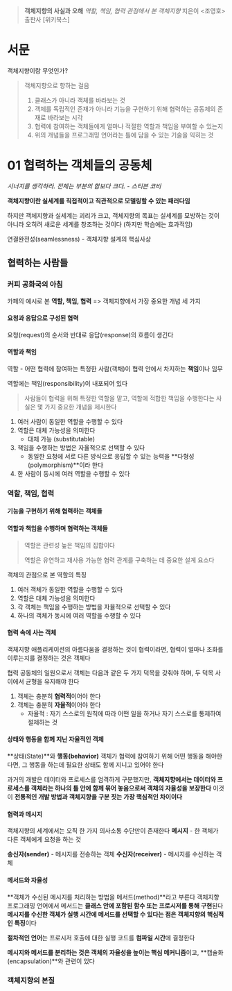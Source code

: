 > **객체지향의 사실과 오해**
> *역할, 책임, 협력 관점에서 본 객체지향*
> 지은이 <조영호> 
> 출판사 [위키북스]



# 서문

객체지향이랑 무엇인가?

> 객체지향으로 향하는 걸음
>
> 1. 클래스가 아니라 객체를 바라보는 것
> 2. 객체를 독립적인 존재가 아니라 기능을 구현하기 위해 협력하는 공동체의 존재로 바라보는 시각
> 3. 협력에 참여하는 객체들에게 얼마나 적절한 역할과 책임을 부여할 수 있는지
> 4. 위의 개념들을 프로그래밍 언어라는 틀에 담을 수 있는 기술을 익히는 것



# 01 협력하는 객체들의 공동체

*시너지를 생각하라. 전체는 부분의 합보다 크다. - 스티븐 코비*

**객체지향이란 실세계를 직접적이고 직관적으로 모델링할 수 있는 패러다임**

하지만 객체지향과 실세계는 괴리가 크고,
객체지향의 목표는 실세계를 모방하는 것이 아니라 오히려 새로운 세계를 창조하는 것이다
(하지만 학습에는 효과적임)



연결완전성(seamlessness) - 객체지향 설계의 핵심사상



## 협력하는 사람들

### 커피 공화국의 아침

카페의 예시로 본 **역할, 책임, 협력** => 객체지향에서 가장 중요한 개념 세 가지



#### 요청과 응답으로 구성된 협력

요청(request)의 순서와 반대로 응답(response)의 흐름이 생긴다



#### 역할과 책임

역할 - 어떤 협력에 참여하는 특정한 사람(객채)이 협력 안에서 차지하는 **책임**이나 임무

역할에는 책임(responsibility)이 내포되어 있다

> 사람들이 협력을 위해 특정한 역할을 맡고, 역할에 적합한 책임을 수행한다는 사실은
> 몇 가지 중요한 개념을 제시한다

1. 여러 사람이 동일한 역할을 수행할 수 있다
2. 역할은 대체 가능성을 의미한다
   - 대체 가능 (substitutable)
3. 책임을 수행하는 방법은 자율적으로 선택할 수 있다
   - 동일한 요청에 서로 다른 방식으로 응답할 수 있는 능력을 **다형성(polymorphism)**이라 한다
4. 한 사람이 동시에 여러 역할을 수행할 수 있다



### 역할, 책임, 협력

#### 기능을 구현하기 위해 협력하는 객체들

#### 역할과 책임을 수행하며 협력하는 객체들

> 역할은 관련성 높은 책임의 집합이다
>
> 역할은 유연하고 재사용 가능한 협력 관계를 구축하는 데 중요한 설계 요소다

객체의 관점으로 본 역할의 특징

1. 여러 객체가 동일한 역할을 수행할 수 있다
2. 역할은 대체 가능성을 의미한다
3. 각 객체는 책임을 수행하는 방법을 자율적으로 선택할 수 있다
4. 하나의 객체가 동시에 여러 역할을 수행할 수 있다



#### 협력 속에 사는 객체

객체지향 애플리케이션의 아름다움을 결정하는 것이 협력이라면,
협력이 얼마나 조화를 이루는지를 결정하는 것은 객체다

협력 공동체의 일원으로서 객체는 다음과 같은 두 가지 덕목을 갖춰야 하며,
두 덕목 사이에서 균형을 유지해야 한다

1. 객체는 충분히 **협력적**이어야 한다
2. 객체는 충분히 **자율적**이어야 한다
   - 자율적 : 자기 스스로의 원칙에 따라 어떤 일을 하거나 자기 스스로를 통제하여 절제하는 것



#### 상태와 행동을 함께 지닌 자율적인 객체

**상태(State)**와 **행동(behavior)**
객체가 협력에 참여하기 위해 어떤 행동을 해야한다면, 그 행동을 하는데 필요한 상태도 함께 지니고 있어야 한다

과거의 개발은 데이터와 프로세스를 엄격하게 구분했지만,
**객체지향에서는 데이터와 프로세스를 객체라는 하나의 틀 안에 함께 묶어 놓음으로써 객체의 자율성을 보장한다**
이것이 **전통적인 개발 방법과 객체지향을 구분 짓는 가장 핵심적인 차이이다** 



#### 협력과 메시지

객체지향의 세계에서는 오직 한 가지 의사소통 수단만이 존재한다
**메시지** - 한 객체가 다른 객체에게 요청을 하는 것

**송신자(sender)** - 메시지를 전송하는 객체
**수신자(receiver)** - 메시지를 수신하는 객체



#### 메서드와 자율성

**객체가 수신된 메시지를 처리하는 방법을 메서드(method)**라고 부른다
객체지향 프로그래밍 언어에서 메서드는 **클래스 안에 포함된 함수 또는 프로시저를 통해 구현**된다
**메시지를 수신한 객체가 실행 시간에 메서드를 선택할 수 있다는 점은 객체지향의 핵심적인 특징**이다

**절차적인 언어**는 프로시저 호출에 대한 실행 코드를 **컴파일 시간**에 결정한다

**메시지와 메서드를 분리하는 것은 객체의 자율성을 높이는 핵심 메커니즘**이고,
**캡슐화(encapsulation)**와 관련이 있다



### 객체지향의 본질

